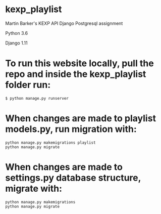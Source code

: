 # kexp_playlist

Martin Barker's KEXP API Django Postgresql assignment


Python 3.6 


Django 1.11

# To run this website locally, pull the repo and inside the kexp_playlist folder run:

    $ python manage.py runserver

# When changes are made to playlist models.py, run migration with:

    python manage.py makemigrations playlist
    python manage.py migrate

# When changes are made to settings.py database structure, migrate with:

    python manage.py makemigrations
    python manage.py migrate

